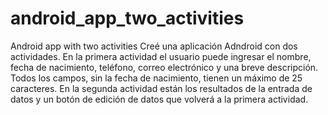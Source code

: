 # android_app_two_activities
Android app with two activities
Creé una aplicación Adndroid con dos actividades. 
En la primera actividad el usuario puede ingresar el nombre, fecha de nacimiento, teléfono, correo electrónico y una breve descripción.
Todos los campos, sin la fecha de nacimiento, tienen un máximo de 25 caracteres.
En la segunda actividad están los resultados de la entrada de datos y un botón de edición de datos que volverá a la primera actividad.
